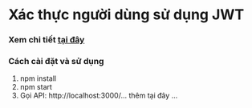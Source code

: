 # Xác thực người dùng sử dụng JWT

### Xem chi tiết [tại đây](https://viblo.asia/p/authentication-trong-nodejs-su-dung-jwt-YWOZraQvKQ0)

### Cách cài đặt và sử dụng
1. npm install
2. npm start
3. Gọi API: http://localhost:3000/... thêm tại đây ...